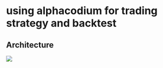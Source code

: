 # using alphacodium for trading strategy and backtest

## Architecture
<img src="https://github.com/luongnhuy96/UngdungNLP/blob/main/project-image/system-overview.png">